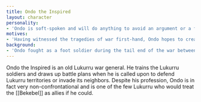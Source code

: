 ```yaml
---
title: Ondo the Inspired
layout: character
personality:
- 'Ondo is soft-spoken and will do anything to avoid an argument or a fight.'
motives:
- 'Having witnessed the tragedies of war first-hand, Ondo hopes to create a world without conflict in which the [[Bekebel]], [[Lukurru]], and [[Dagana]] clans can coexist in peace.'
background:
- 'Ondo fought as a foot soldier during the tail end of the war between the [[Bekebel]] and the [[Lukurru]], and only became a general later. Now he drills the Lukurru soldiers and practices maneuvers in the jungle.'
---
```


Ondo the Inspired is an old Lukurru war general. He trains the Lukurru soldiers and draws up battle plans when he is called upon to defend Lukurru territories or invade its neighbors. Despite his profession, Ondo is in fact very non-confrontational and is one of the few Lukurru who would treat the [[Bekebel]] as allies if he could.
